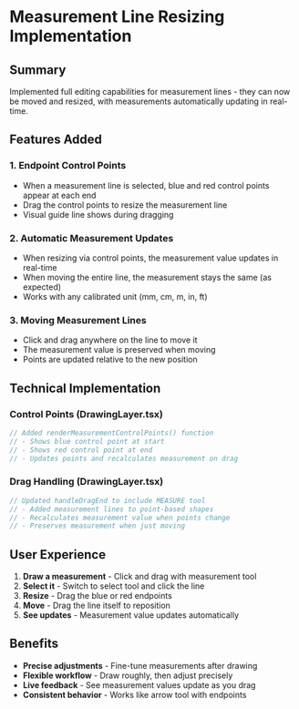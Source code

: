 # Measurement Line Resizing Implementation

## Summary
Implemented full editing capabilities for measurement lines - they can now be moved and resized, with measurements automatically updating in real-time.

## Features Added

### 1. Endpoint Control Points
- When a measurement line is selected, blue and red control points appear at each end
- Drag the control points to resize the measurement line
- Visual guide line shows during dragging

### 2. Automatic Measurement Updates
- When resizing via control points, the measurement value updates in real-time
- When moving the entire line, the measurement stays the same (as expected)
- Works with any calibrated unit (mm, cm, m, in, ft)

### 3. Moving Measurement Lines
- Click and drag anywhere on the line to move it
- The measurement value is preserved when moving
- Points are updated relative to the new position

## Technical Implementation

### Control Points (DrawingLayer.tsx)
```typescript
// Added renderMeasurementControlPoints() function
// - Shows blue control point at start
// - Shows red control point at end
// - Updates points and recalculates measurement on drag
```

### Drag Handling (DrawingLayer.tsx)
```typescript
// Updated handleDragEnd to include MEASURE tool
// - Added measurement lines to point-based shapes
// - Recalculates measurement value when points change
// - Preserves measurement when just moving
```

## User Experience

1. **Draw a measurement** - Click and drag with measurement tool
2. **Select it** - Switch to select tool and click the line
3. **Resize** - Drag the blue or red endpoints
4. **Move** - Drag the line itself to reposition
5. **See updates** - Measurement value updates automatically

## Benefits

- **Precise adjustments** - Fine-tune measurements after drawing
- **Flexible workflow** - Draw roughly, then adjust precisely
- **Live feedback** - See measurement values update as you drag
- **Consistent behavior** - Works like arrow tool with endpoints